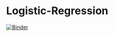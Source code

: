 # Logistic-Regression

[![Binder](https://mybinder.org/badge_logo.svg)](https://mybinder.org/v2/gh/MichaelFranLu/Logistic-Regression/tree/main/master?labpath=3-Logistische_Regression_Projekt-Loesung.ipynb)
